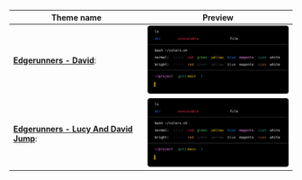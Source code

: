 |Theme name | Preview|
| --- | --- |
|**[Edgerunners - David](Edgerunners_-_David.yaml)**:|<img src='previews/Edgerunners_-_David.yaml.svg' width='300'>|
|**[Edgerunners - Lucy And David Jump](Edgerunners_-_Lucy_and_David_Jump.yaml)**:|<img src='previews/Edgerunners_-_Lucy_and_David_Jump.yaml.svg' width='300'>|